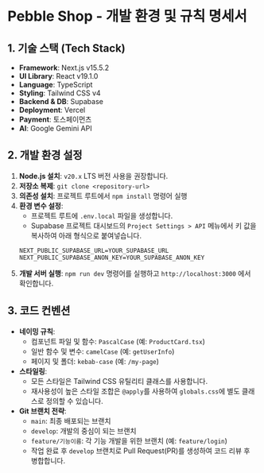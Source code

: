 # Pebble Shop - 개발 환경 및 규칙 명세서

## 1. 기술 스택 (Tech Stack)
- **Framework**: Next.js v15.5.2
- **UI Library**: React v19.1.0
- **Language**: TypeScript
- **Styling**: Tailwind CSS v4
- **Backend & DB**: Supabase
- **Deployment**: Vercel
- **Payment**: 토스페이먼츠
- **AI**: Google Gemini API

## 2. 개발 환경 설정
1.  **Node.js 설치**: `v20.x` LTS 버전 사용을 권장합니다.
2.  **저장소 복제**: `git clone <repository-url>`
3.  **의존성 설치**: 프로젝트 루트에서 `npm install` 명령어 실행
4.  **환경 변수 설정**:
    -   프로젝트 루트에 `.env.local` 파일을 생성합니다.
    -   Supabase 프로젝트 대시보드의 `Project Settings > API` 메뉴에서 키 값을 복사하여 아래 형식으로 붙여넣습니다.
    ```
    NEXT_PUBLIC_SUPABASE_URL=YOUR_SUPABASE_URL
    NEXT_PUBLIC_SUPABASE_ANON_KEY=YOUR_SUPABASE_ANON_KEY
    ```
5.  **개발 서버 실행**: `npm run dev` 명령어를 실행하고 `http://localhost:3000` 에서 확인합니다.

## 3. 코드 컨벤션
-   **네이밍 규칙**:
    -   컴포넌트 파일 및 함수: `PascalCase` (예: `ProductCard.tsx`)
    -   일반 함수 및 변수: `camelCase` (예: `getUserInfo`)
    -   페이지 및 폴더: `kebab-case` (예: `/my-page`)
-   **스타일링**:
    -   모든 스타일은 Tailwind CSS 유틸리티 클래스를 사용합니다.
    -   재사용성이 높은 스타일 조합은 `@apply`를 사용하여 `globals.css`에 별도 클래스로 정의할 수 있습니다.
-   **Git 브랜치 전략**:
    -   `main`: 최종 배포되는 브랜치
    -   `develop`: 개발의 중심이 되는 브랜치
    -   `feature/기능이름`: 각 기능 개발을 위한 브랜치 (예: `feature/login`)
    -   작업 완료 후 `develop` 브랜치로 Pull Request(PR)를 생성하여 코드 리뷰 후 병합합니다.

